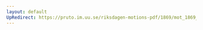 ```yaml
---
layout: default
UpRedirect: https://pruto.im.uu.se/riksdagen-motions-pdf/1869/mot_1869__ak__175.pdf
---
```

